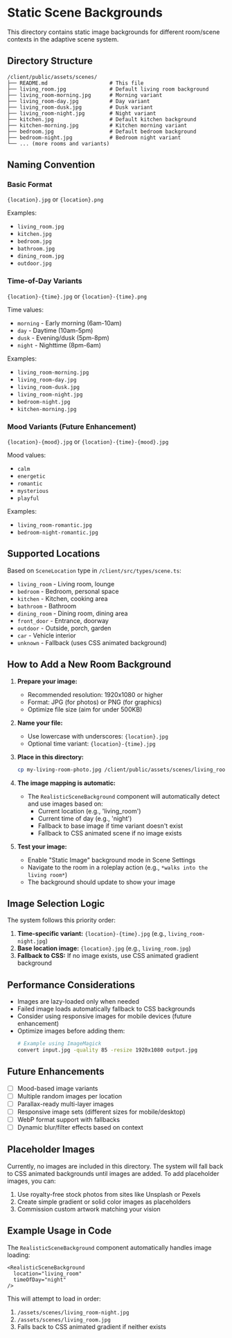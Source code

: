 # Static Scene Backgrounds

This directory contains static image backgrounds for different room/scene contexts in the adaptive scene system.

## Directory Structure

```
/client/public/assets/scenes/
├── README.md                    # This file
├── living_room.jpg              # Default living room background
├── living_room-morning.jpg      # Morning variant
├── living_room-day.jpg          # Day variant
├── living_room-dusk.jpg         # Dusk variant
├── living_room-night.jpg        # Night variant
├── kitchen.jpg                  # Default kitchen background
├── kitchen-morning.jpg          # Kitchen morning variant
├── bedroom.jpg                  # Default bedroom background
├── bedroom-night.jpg            # Bedroom night variant
└── ... (more rooms and variants)
```

## Naming Convention

### Basic Format
`{location}.jpg` or `{location}.png`

Examples:
- `living_room.jpg`
- `kitchen.jpg`
- `bedroom.jpg`
- `bathroom.jpg`
- `dining_room.jpg`
- `outdoor.jpg`

### Time-of-Day Variants
`{location}-{time}.jpg` or `{location}-{time}.png`

Time values:
- `morning` - Early morning (6am-10am)
- `day` - Daytime (10am-5pm)
- `dusk` - Evening/dusk (5pm-8pm)
- `night` - Nighttime (8pm-6am)

Examples:
- `living_room-morning.jpg`
- `living_room-day.jpg`
- `living_room-dusk.jpg`
- `living_room-night.jpg`
- `bedroom-night.jpg`
- `kitchen-morning.jpg`

### Mood Variants (Future Enhancement)
`{location}-{mood}.jpg` or `{location}-{time}-{mood}.jpg`

Mood values:
- `calm`
- `energetic`
- `romantic`
- `mysterious`
- `playful`

Examples:
- `living_room-romantic.jpg`
- `bedroom-night-romantic.jpg`

## Supported Locations

Based on `SceneLocation` type in `/client/src/types/scene.ts`:

- `living_room` - Living room, lounge
- `bedroom` - Bedroom, personal space
- `kitchen` - Kitchen, cooking area
- `bathroom` - Bathroom
- `dining_room` - Dining room, dining area
- `front_door` - Entrance, doorway
- `outdoor` - Outside, porch, garden
- `car` - Vehicle interior
- `unknown` - Fallback (uses CSS animated background)

## How to Add a New Room Background

1. **Prepare your image:**
   - Recommended resolution: 1920x1080 or higher
   - Format: JPG (for photos) or PNG (for graphics)
   - Optimize file size (aim for under 500KB)

2. **Name your file:**
   - Use lowercase with underscores: `{location}.jpg`
   - Optional time variant: `{location}-{time}.jpg`

3. **Place in this directory:**
   ```bash
   cp my-living-room-photo.jpg /client/public/assets/scenes/living_room.jpg
   ```

4. **The image mapping is automatic:**
   - The `RealisticSceneBackground` component will automatically detect and use images based on:
     - Current location (e.g., 'living_room')
     - Current time of day (e.g., 'night')
     - Fallback to base image if time variant doesn't exist
     - Fallback to CSS animated scene if no image exists

5. **Test your image:**
   - Enable "Static Image" background mode in Scene Settings
   - Navigate to the room in a roleplay action (e.g., `*walks into the living room*`)
   - The background should update to show your image

## Image Selection Logic

The system follows this priority order:

1. **Time-specific variant:** `{location}-{time}.jpg` (e.g., `living_room-night.jpg`)
2. **Base location image:** `{location}.jpg` (e.g., `living_room.jpg`)
3. **Fallback to CSS:** If no image exists, use CSS animated gradient background

## Performance Considerations

- Images are lazy-loaded only when needed
- Failed image loads automatically fallback to CSS backgrounds
- Consider using responsive images for mobile devices (future enhancement)
- Optimize images before adding them:
  ```bash
  # Example using ImageMagick
  convert input.jpg -quality 85 -resize 1920x1080 output.jpg
  ```

## Future Enhancements

- [ ] Mood-based image variants
- [ ] Multiple random images per location
- [ ] Parallax-ready multi-layer images
- [ ] Responsive image sets (different sizes for mobile/desktop)
- [ ] WebP format support with fallbacks
- [ ] Dynamic blur/filter effects based on context

## Placeholder Images

Currently, no images are included in this directory. The system will fall back to CSS animated backgrounds until images are added. To add placeholder images, you can:

1. Use royalty-free stock photos from sites like Unsplash or Pexels
2. Create simple gradient or solid color images as placeholders
3. Commission custom artwork matching your vision

## Example Usage in Code

The `RealisticSceneBackground` component automatically handles image loading:

```tsx
<RealisticSceneBackground 
  location="living_room"
  timeOfDay="night"
/>
```

This will attempt to load in order:
1. `/assets/scenes/living_room-night.jpg`
2. `/assets/scenes/living_room.jpg`
3. Falls back to CSS animated gradient if neither exists
